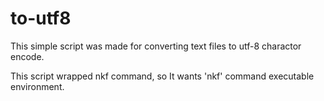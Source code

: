 to-utf8
=======
This simple script was made for converting text files to utf-8 charactor encode.

This script wrapped nkf command, so It wants 'nkf' command executable environment.
